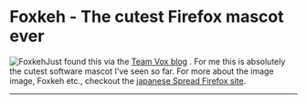 # Foxkeh - The cutest Firefox mascot ever

<img class="left" src="http://zerokspot.com/uploads/foxkeh.jpg" alt="Foxkeh"/>Just found this via the [Team Vox blog](http://team.vox.com/library/post/the-vox-banner-contest-featuring-foxkeh.html) . For me this is absolutely the cutest software mascot I've seen so far. For more about the image image, Foxkeh etc., checkout the [japanese Spread Firefox site](http://spreadfirefox.jp/foxkeh/).

-------------------------------

